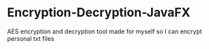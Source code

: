 # Encryption-Decryption-JavaFX
AES encryption and decryption tool made for myself so I can encrypt personal txt files
